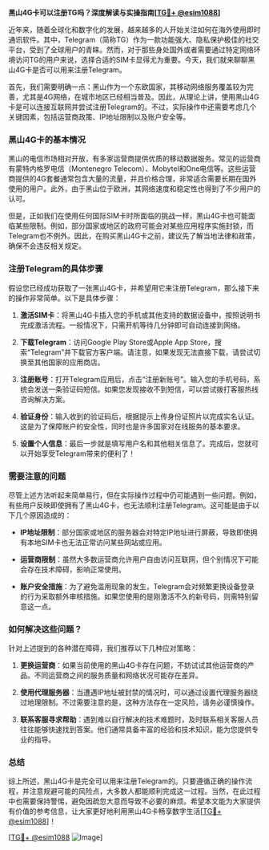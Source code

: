 **黑山4G卡可以注册TG吗？深度解读与实操指南[[TG💪+ @esim1088](https://t.me/s/esim1088)]**

近年来，随着全球化和数字化的发展，越来越多的人开始关注如何在海外使用即时通讯软件。其中，Telegram（简称TG）作为一款功能强大、隐私保护极佳的社交平台，受到了全球用户的青睐。然而，对于那些身处国外或者需要通过特定网络环境访问TG的用户来说，选择合适的SIM卡显得尤为重要。今天，我们就来聊聊黑山4G卡是否可以用来注册Telegram。

首先，我们需要明确一点：黑山作为一个东欧国家，其移动网络服务覆盖较为完善，尤其是4G网络，在城市地区已经相当普及。因此，从理论上讲，使用黑山4G卡是可以连接互联网并尝试注册Telegram的。不过，实际操作中还需要考虑几个关键因素，包括运营商政策、IP地址限制以及账户安全等。

### 黑山4G卡的基本情况

黑山的电信市场相对开放，有多家运营商提供优质的移动数据服务。常见的运营商有蒙特内格罗电信（Montenegro Telecom）、Mobytel和One电信等。这些运营商提供的4G套餐通常包含大量的流量，并且价格合理，非常适合需要长期在国外使用的用户。此外，由于黑山位于欧洲，其网络速度和稳定性也得到了不少用户的认可。

但是，正如我们在使用任何国际SIM卡时所面临的挑战一样，黑山4G卡也可能面临某些限制。例如，部分国家或地区的政府可能会对某些应用程序实施封锁，而Telegram也不例外。因此，在购买黑山4G卡之前，建议先了解当地法律和政策，确保不会违反相关规定。

### 注册Telegram的具体步骤

假设您已经成功获取了一张黑山4G卡，并希望用它来注册Telegram，那么接下来的操作非常简单。以下是具体步骤：

1. **激活SIM卡**：将黑山4G卡插入您的手机或其他支持的数据设备中，按照说明书完成激活流程。一般情况下，只需开机等待几分钟即可自动连接到网络。
   
2. **下载Telegram**：访问Google Play Store或Apple App Store，搜索“Telegram”并下载官方客户端。请注意，如果发现无法直接下载，请尝试切换至其他国家的应用商店。

3. **注册账号**：打开Telegram应用后，点击“注册新账号”。输入您的手机号码，系统会发送一条验证码短信。如果您发现接收不到短信，可以尝试拨打客服热线咨询解决方案。

4. **验证身份**：输入收到的验证码后，根据提示上传身份证照片以完成实名认证。这是为了保障账户的安全性，同时也是许多国家对在线服务的基本要求。

5. **设置个人信息**：最后一步就是填写用户名和其他相关信息了。完成后，您就可以开始享受Telegram带来的便利了！

### 需要注意的问题

尽管上述方法听起来简单易行，但在实际操作过程中仍可能遇到一些问题。例如，有些用户反映即使拥有了黑山4G卡，也无法顺利注册Telegram。这可能是由于以下几个原因造成的：

- **IP地址限制**：部分国家或地区的服务器会对特定IP地址进行屏蔽，导致即使拥有本地SIM卡也无法正常访问某些网站或应用。
  
- **运营商限制**：虽然大多数运营商允许用户自由访问互联网，但个别情况下可能会存在技术障碍，影响正常使用。

- **账户安全措施**：为了避免滥用现象的发生，Telegram会对频繁更换设备登录的行为采取额外审核措施。如果您使用的是刚激活不久的新号码，则需特别留意这一点。

### 如何解决这些问题？

针对上述提到的各种潜在障碍，我们推荐以下几种应对策略：

1. **更换运营商**：如果当前使用的黑山4G卡存在问题，不妨试试其他运营商的产品。不同运营商之间的服务质量和网络状况可能存在差异。

2. **使用代理服务器**：当遭遇IP地址被封禁的情况时，可以通过设置代理服务器绕过地理限制。不过需要注意的是，这种方法存在一定风险，请务必谨慎操作。

3. **联系客服寻求帮助**：遇到难以自行解决的技术难题时，及时联系相关客服人员往往能够快速找到答案。他们通常具备丰富的经验和技术知识，能为您提供专业的指导。

### 总结

综上所述，黑山4G卡是完全可以用来注册Telegram的。只要遵循正确的操作流程，并注意规避可能的风险点，大多数人都能顺利完成这一过程。当然，在此过程中也需要保持警惕，避免因疏忽大意而导致不必要的麻烦。希望本文能为大家提供有价值的参考信息，让大家更好地利用黑山4G卡畅享数字生活[[TG💪+ @esim1088](https://t.me/s/esim1088)]！

[[TG💪+ @esim1088](https://t.me/s/esim1088) ![Image](https://i.postimg.cc/4NQfJmqS/Snipaste-2025-05-13-00-14-12.png)]